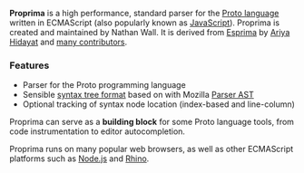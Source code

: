 **Proprima** is a high performance, standard
parser for the [Proto language](https://github.com/Nathan-Wall/proto) written in ECMAScript (also popularly known as
[JavaScript](http://en.wikipedia.org/wiki/JavaScript)).
Proprima is created and maintained by Nathan Wall.
It is derived from [Esprima](https://github.com/ariya/esprima) by [Ariya Hidayat](http://twitter.com/ariyahidayat)
and [many contributors](https://github.com/ariya/esprima/contributors).

### Features

- Parser for the Proto programming language
- Sensible [syntax tree format](http://esprima.org/doc/index.html#ast) based on with Mozilla
[Parser AST](https://developer.mozilla.org/en/SpiderMonkey/Parser_API)
- Optional tracking of syntax node location (index-based and line-column)

Proprima can serve as a **building block** for some Proto
language tools, from code instrumentation
to editor autocompletion.

Proprima runs on many popular web browsers, as well as other ECMAScript platforms such as
[Node.js](https://npmjs.org/package/esprima) and [Rhino](http://www.mozilla.org/rhino).
